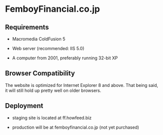 # FemboyFinancial.co.jp

## Requirements

- Macromedia ColdFusion 5

- Web server (recommended: IIS 5.0)

- A computer from 2001, preferably running 32-bit XP

## Browser Compatibility

The website is optimized for Internet Explorer 8 and above. That being said, it will still hold up pretty well on older browsers.

## Deployment

- staging site is located at ff.howfeed.biz

- production will be at femboyfinancial.co.jp (not yet purchased)
